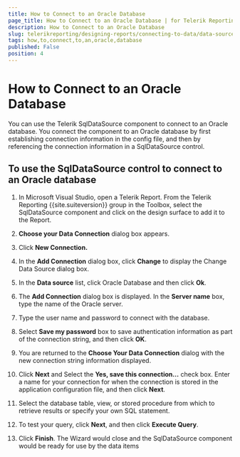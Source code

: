 ```yaml
---
title: How to Connect to an Oracle Database
page_title: How to Connect to an Oracle Database | for Telerik Reporting Documentation
description: How to Connect to an Oracle Database
slug: telerikreporting/designing-reports/connecting-to-data/data-source-components/sqldatasource-component/-how-to/how-to-connect-to-an-oracle-database
tags: how,to,connect,to,an,oracle,database
published: False
position: 4
---
```


# How to Connect to an Oracle Database



You can use the Telerik SqlDataSource component to connect to an Oracle         database. You connect the component to an Oracle database by first establishing         connection information in the config file, and then by referencing the         connection information in a SqlDataSource control.       

## To use the SqlDataSource control to connect to an Oracle database

1. In Microsoft Visual Studio, open a Telerik Report. From the               Telerik Reporting {{site.suiteversion}} group in the Toolbox, select the               SqlDataSource component and click on the design surface to add it               to the Report.             

1. __Choose your Data Connection__ dialog box               appears.             

1. Click __New Connection.__ 

1. In the __Add Connection__ dialog box,               click __Change__ to display the Change Data               Source dialog box.             

1. In the __Data source__ list, click Oracle               Database and then click __Ok__.             

1. The __Add Connection__ dialog box is displayed. In the               __Server name__ box, type the name of the Oracle server.             

1. Type the user name and password to connect with the database.

1. Select __Save my password__ box to save               authentication information as part of the connection string, and               then click __OK__.             

1. You are returned to the __Choose Your Data Connection__             dialog with the new connection string information displayed.             

1. Click __Next__ and Select the               __Yes, save this connection…__ check box.               Enter a name for your connection for when the connection is stored               in the application configuration file, and then click __Next__.             

1. Select the database table, view, or stored procedure from which               to retrieve results or specify your own SQL statement.             

1. To test your query, click __Next__, and               then click __Execute Query__.             

1. Click __Finish__. The Wizard would close               and the SqlDataSource component would be ready for use by the data items             


